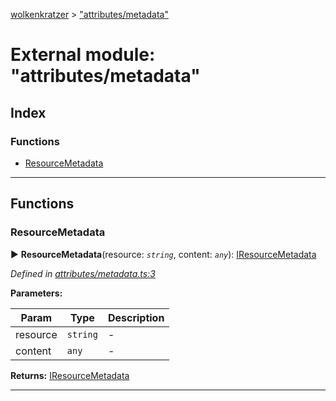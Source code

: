 [wolkenkratzer](../README.md) > ["attributes/metadata"](../modules/_attributes_metadata_.md)



# External module: "attributes/metadata"

## Index

### Functions

* [ResourceMetadata](_attributes_metadata_.md#resourcemetadata)



---
## Functions
<a id="resourcemetadata"></a>

###  ResourceMetadata

► **ResourceMetadata**(resource: *`string`*, content: *`any`*): [IResourceMetadata](../interfaces/_types_.iresourcemetadata.md)



*Defined in [attributes/metadata.ts:3](https://github.com/arminhammer/wolkenkratzer/blob/8ba2fdf/src/attributes/metadata.ts#L3)*



**Parameters:**

| Param | Type | Description |
| ------ | ------ | ------ |
| resource | `string`   |  - |
| content | `any`   |  - |





**Returns:** [IResourceMetadata](../interfaces/_types_.iresourcemetadata.md)





___


